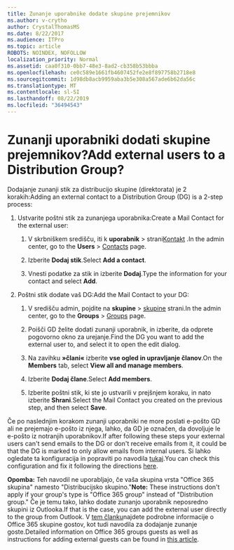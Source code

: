 ```yaml
---
title: Zunanje uporabnike dodate skupine prejemnikov
ms.author: v-crytho
author: CrystalThomasMS
ms.date: 8/22/2017
ms.audience: ITPro
ms.topic: article
ROBOTS: NOINDEX, NOFOLLOW
localization_priority: Normal
ms.assetid: caa0f310-0bb7-48e3-8ad2-cb358b53bbba
ms.openlocfilehash: ce0c589e1661fb4607452fe2e8f897758b2718e8
ms.sourcegitcommit: 1d98db8acb9959aba3b5e308a567ade6b62da56c
ms.translationtype: MT
ms.contentlocale: sl-SI
ms.lasthandoff: 08/22/2019
ms.locfileid: "36494543"
---
```

# <a name="add-external-users-to-a-distribution-group"></a><span data-ttu-id="9fd9d-102">Zunanji uporabniki dodati skupine prejemnikov?</span><span class="sxs-lookup"><span data-stu-id="9fd9d-102">Add external users to a Distribution Group?</span></span>

<span data-ttu-id="9fd9d-103">Dodajanje zunanji stik za distribucijo skupine (direktorata) je 2 korakih:</span><span class="sxs-lookup"><span data-stu-id="9fd9d-103">Adding an external contact to a Distribution Group (DG) is a 2-step process:</span></span>
  
1. <span data-ttu-id="9fd9d-104">Ustvarite poštni stik za zunanjega uporabnika:</span><span class="sxs-lookup"><span data-stu-id="9fd9d-104">Create a Mail Contact for the external user:</span></span>
    
    1. <span data-ttu-id="9fd9d-105">V skrbniškem središču, iti k **uporabnik** > strani[Kontakt](https://admin.microsoft.com/adminportal/home#/Contact) .</span><span class="sxs-lookup"><span data-stu-id="9fd9d-105">In the admin center, go to the **Users** > [Contacts](https://admin.microsoft.com/adminportal/home#/Contact) page.</span></span> 
    
    2. <span data-ttu-id="9fd9d-106">Izberite **Dodaj stik**.</span><span class="sxs-lookup"><span data-stu-id="9fd9d-106">Select **Add a contact**.</span></span>
    
    3. <span data-ttu-id="9fd9d-107">Vnesti podatke za stik in izberite **Dodaj**.</span><span class="sxs-lookup"><span data-stu-id="9fd9d-107">Type the information for your contact and select **Add**.</span></span>
    
2. <span data-ttu-id="9fd9d-108">Poštni stik dodate vaš DG:</span><span class="sxs-lookup"><span data-stu-id="9fd9d-108">Add the Mail Contact to your DG:</span></span>
    
    1. <span data-ttu-id="9fd9d-109">V središču admin, pojdite na **skupine** > [skupine](https://admin.microsoft.com/adminportal/home#/groups) strani.</span><span class="sxs-lookup"><span data-stu-id="9fd9d-109">In the admin center, go to the **Groups** > [Groups](https://admin.microsoft.com/adminportal/home#/groups) page.</span></span> 
    
    2. <span data-ttu-id="9fd9d-110">Poišči GD želite dodati zunanji uporabnik, in izberite, da odprete pogovorno okno za urejanje.</span><span class="sxs-lookup"><span data-stu-id="9fd9d-110">Find the DG you want to add the external user to, and select it to open the edit dialog.</span></span>
    
    3. <span data-ttu-id="9fd9d-111">Na zavihku **»člani«** izberite **vse ogled in upravljanje članov**.</span><span class="sxs-lookup"><span data-stu-id="9fd9d-111">On the **Members** tab, select **View all and manage members**.</span></span> 
    
    4. <span data-ttu-id="9fd9d-112">Izberite **Dodaj člane**.</span><span class="sxs-lookup"><span data-stu-id="9fd9d-112">Select **Add members**.</span></span>
    
    5. <span data-ttu-id="9fd9d-113">Izberite poštni stik, ki ste jo ustvarili v prejšnjem koraku, in nato izberite **Shrani**.</span><span class="sxs-lookup"><span data-stu-id="9fd9d-113">Select the Mail Contact you created on the previous step, and then select **Save**.</span></span>
    
<span data-ttu-id="9fd9d-114">Če po naslednjim korakom zunanji uporabniki ne more poslati e-pošto GD ali ne prejemajo e-pošto iz njega, lahko, da GD je označen, da dovoljuje le e-pošto iz notranjih uporabnikov.</span><span class="sxs-lookup"><span data-stu-id="9fd9d-114">If after following these steps your external users can't send emails to the DG or don't receive emails from it, it could be that the DG is marked to only allow emails from internal users.</span></span> <span data-ttu-id="9fd9d-115">Si lahko ogledate ta konfiguracija in popraviti po navodila [tukaj](https://support.office.com/article/Fix-email-delivery-issues-for-error-code-5-7-133-in-Office-365-991abc19-7756-438f-abcb-39f69b80f284.aspx).</span><span class="sxs-lookup"><span data-stu-id="9fd9d-115">You can check this configuration and fix it following the directions [here](https://support.office.com/article/Fix-email-delivery-issues-for-error-code-5-7-133-in-Office-365-991abc19-7756-438f-abcb-39f69b80f284.aspx).</span></span>
  
 <span data-ttu-id="9fd9d-116">**Opomba:** Teh navodil ne uporabljajo, če vaša skupina vrsta "Office 365 skupina" namesto "Distribucijsko skupino."</span><span class="sxs-lookup"><span data-stu-id="9fd9d-116">**Note:** These instructions don't apply if your group's type is "Office 365 group" instead of "Distribution group."</span></span> <span data-ttu-id="9fd9d-117">Če je temu tako, lahko dodate zunanjo uporabnik neposredno skupini iz Outlooka.</span><span class="sxs-lookup"><span data-stu-id="9fd9d-117">If that is the case, you can add the external user directly to the group from Outlook.</span></span> <span data-ttu-id="9fd9d-118">V [tem članku](https://support.office.com/article/Guest-access-in-Office-365-Groups-bfc7a840-868f-4fd6-a390-f347bf51aff6.aspx)najdete podrobne informacije o Office 365 skupine gostov, kot tudi navodila za dodajanje zunanje goste.</span><span class="sxs-lookup"><span data-stu-id="9fd9d-118">Detailed information on Office 365 groups guests as well as instructions for adding external guests can be found in [this article](https://support.office.com/article/Guest-access-in-Office-365-Groups-bfc7a840-868f-4fd6-a390-f347bf51aff6.aspx).</span></span>
  
